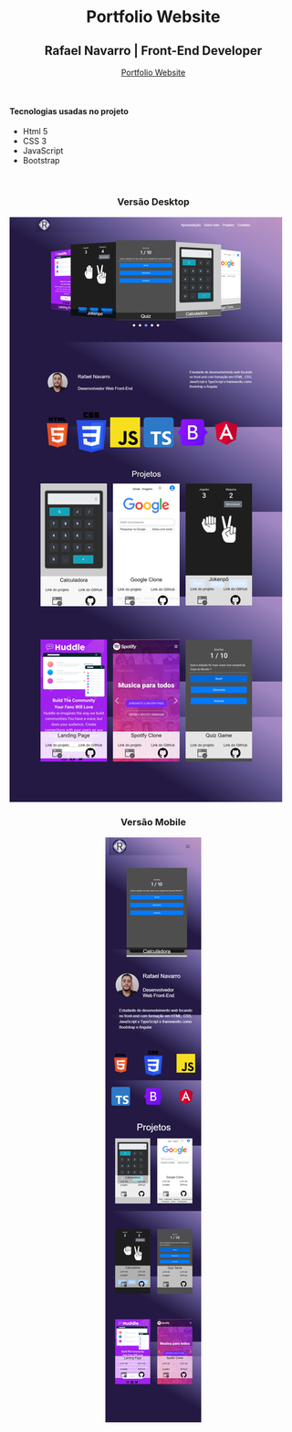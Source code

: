 
 
 <h1 align="center">Portfolio Website</h1>
<h2 align="center">Rafael Navarro | Front-End Developer </h2>
<p align="center"><a href="https://rafael0125.github.io/portfolio-v3/">Portfolio Website</a></p><br>

#### Tecnologias usadas no projeto

* Html 5
* CSS 3
* JavaScript
* Bootstrap

<br>

<h3 align="center"> Versão Desktop </h3>

<img src="assets/captura-Desktop.png">

<h3 align="center"> Versão Mobile </h3>

<p align='center'>
 
 <img src="assets/capturaMobile.png">
 
</p>
